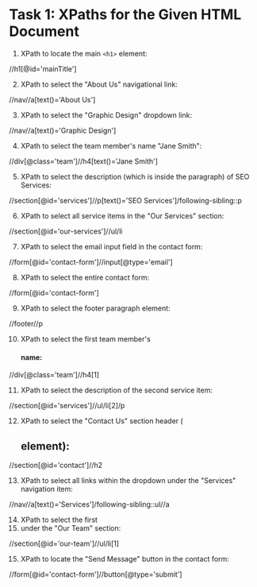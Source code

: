 # Task 1: XPaths for the Given HTML Document


1. XPath to locate the main `<h1>` element:

//h1[@id='mainTitle']


2. XPath to select the "About Us" navigational link:

//nav//a[text()='About Us']


3. XPath to select the "Graphic Design" dropdown link:

//nav//a[text()='Graphic Design']


4. XPath to select the team member's name "Jane Smith":

//div[@class='team']//h4[text()='Jane Smith']


5. XPath to select the description (which is inside the paragraph) of SEO Services:

//section[@id='services']//p[text()='SEO Services']/following-sibling::p


6. XPath to select all service items in the "Our Services" section:

//section[@id='our-services']//ul/li


7. XPath to select the email input field in the contact form:

//form[@id='contact-form']//input[@type='email']


8. XPath to select the entire contact form:

//form[@id='contact-form']


9. XPath to select the footer paragraph element:

//footer//p


10. XPath to select the first team member's <h4> name:

//div[@class='team']//h4[1]


11. XPath to select the description of the second service item:

//section[@id='services']//ul/li[2]/p


12. XPath to select the "Contact Us" section header (<h2> element):

//section[@id='contact']//h2


13. XPath to select all links within the dropdown under the "Services" navigation item:

//nav//a[text()='Services']/following-sibling::ul//a


14. XPath to select the first <li> under the "Our Team" section:

//section[@id='our-team']//ul/li[1]


15. XPath to locate the "Send Message" button in the contact form:

//form[@id='contact-form']//button[@type='submit']
